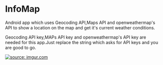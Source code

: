# InfoMap
Android app which uses Geocoding API,Maps API and openweathermap's API to show a location on the map and get it's current weather conditions.

Geocoding API key,MAPs API key and openweathermap's API key are needed for this app.Just replace the string which asks for API keys and you are good to go.

<a href="https://imgur.com/f5o8SwC"><img src="https://i.imgur.com/f5o8SwC.gif" title="source: imgur.com" /></a>
